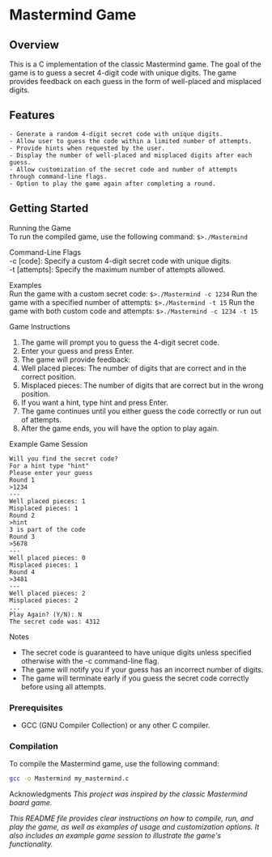 # Mastermind Game

## Overview
This is a C implementation of the classic Mastermind game. The goal of the game is to guess a secret 4-digit code with unique digits. The game provides feedback on each guess in the form of well-placed and misplaced digits.

## Features
```
- Generate a random 4-digit secret code with unique digits.
- Allow user to guess the code within a limited number of attempts.
- Provide hints when requested by the user.
- Display the number of well-placed and misplaced digits after each guess.
- Allow customization of the secret code and number of attempts through command-line flags.
- Option to play the game again after completing a round.
```
## Getting Started
Running the Game <br />
    To run the compiled game, use the following command:
    ```
    $>./Mastermind 
    ```

Command-Line Flags <br />
    -c [code]: Specify a custom 4-digit secret code with unique digits. <br />
    -t [attempts]: Specify the maximum number of attempts allowed. <br />

Examples <br />
    Run the game with a custom secret code:
    ```
    $>./Mastermind -c 1234
    ```
    Run the game with a specified number of attempts:
    ```
    $>./Mastermind -t 15
    ```
    Run the game with both custom code and attempts:
    ```
    $>./Mastermind -c 1234 -t 15
    ```

Game Instructions
1. The game will prompt you to guess the 4-digit secret code.
2. Enter your guess and press Enter.
3. The game will provide feedback:
4. Well placed pieces: The number of digits that are correct and in the correct position.
5. Misplaced pieces: The number of digits that are correct but in the wrong position.
6. If you want a hint, type hint and press Enter.
7. The game continues until you either guess the code correctly or run out of attempts.
8. After the game ends, you will have the option to play again.

Example Game Session
```
Will you find the secret code?
For a hint type "hint"
Please enter your guess
Round 1
>1234
---
Well placed pieces: 1
Misplaced pieces: 1
Round 2
>hint
3 is part of the code
Round 3
>5678
---
Well placed pieces: 0
Misplaced pieces: 1
Round 4
>3481
---
Well placed pieces: 2
Misplaced pieces: 2
...
Play Again? (Y/N): N
The secret code was: 4312
```

Notes
- The secret code is guaranteed to have unique digits unless specified otherwise with the -c command-line flag.
- The game will notify you if your guess has an incorrect number of digits.
- The game will terminate early if you guess the secret code correctly before using all attempts.

### Prerequisites
- GCC (GNU Compiler Collection) or any other C compiler.

### Compilation
To compile the Mastermind game, use the following command:
```sh
gcc -o Mastermind my_mastermind.c
```

Acknowledgments
<span><i>This project was inspired by the classic Mastermind board game.</a></i></span>

<span><i>This README file provides clear instructions on how to compile, run, and play the game, as well as examples of usage and customization options. It also includes an example game session to illustrate the game's functionality.</a></i></span>